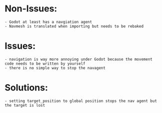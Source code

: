 # Non-Issues:

    - Godot at least has a navgiation agent
    - Navmesh is translated when importing but needs to be rebaked

# Issues:

    - navigation is way more annoying under Godot because the movement code needs to be written by yourself
    - there is no simple way to stop the navagent

# Solutions:

    - setting target_position to global position stops the nav agent but the target is lost